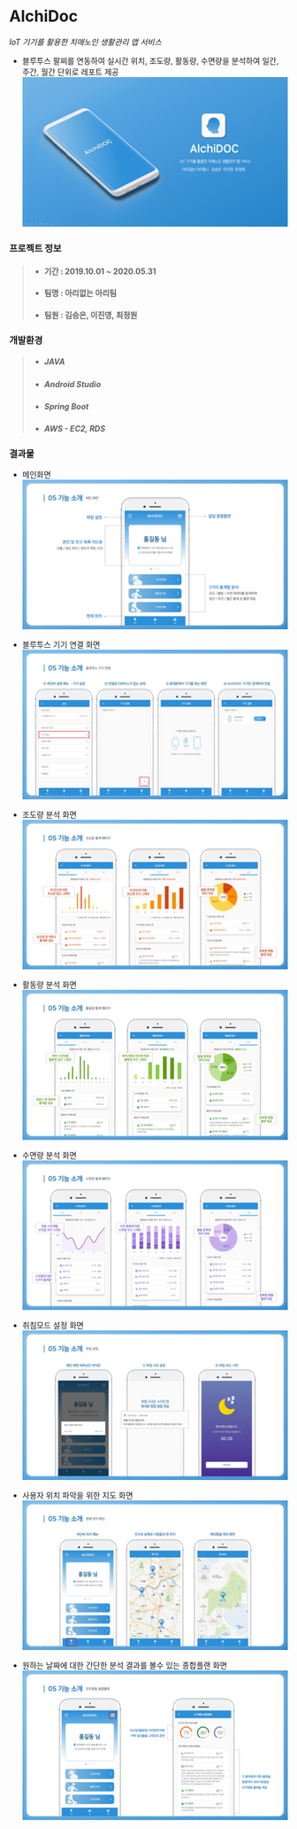 AlchiDoc 
=============
_IoT 기기를 활용한 치매노인 생활관리 앱 서비스_   
* 블루투스 팔찌를 연동하여 실시간 위치, 조도량, 활동량, 수면량을 분석하여 일간, 주간, 월간 단위로 레포트 제공   
![AlchDoc](/capture/메인.png)

### 프로젝트 정보
>* #### 기간 : 2019.10.01 ~ 2020.05.31
>* #### 팀명 : 아리없는 아리팀
>* #### 팀원 : 김승은, 이진영, 최정원
  
### 개발환경
>* ##### JAVA   
>* ##### Android Studio   
>* ##### Spring Boot   
>* ##### AWS - EC2, RDS   

### 결과물
* 메인화면
![AlchDoc](/capture/메인화면.png)

* 블루투스 기기 연결 화면
![AlchDoc](/capture/블루투스.png)

* 조도량 분석 화면
![AlchDoc](/capture/조도량.PNG)

* 활동량 분석 화면
![AlchDoc](/capture/활동량.PNG)

* 수면량 분석 화면
![AlchDoc](/capture/수면량.PNG)

* 취침모드 설정 화면
![AlchDoc](/capture/취침모드.PNG)

* 사용자 위치 파악을 위한 지도 화면
![AlchDoc](/capture/지도.png)

* 원하는 날짜에 대한 간단한 분석 결과를 볼수 있는 종합플랜 화면
![AlchDoc](/capture/종합플랜.PNG)
